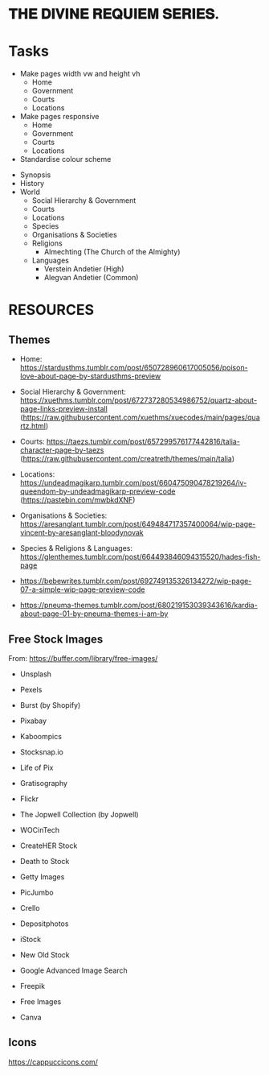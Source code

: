 # 𝐓𝐇𝐄 𝐃𝐈𝐕𝐈𝐍𝐄 𝐑𝐄𝐐𝐔𝐈𝐄𝐌 𝐒𝐄𝐑𝐈𝐄𝐒.

# Tasks
- Make pages width vw and height vh
    - Home
    - Government
    - Courts
    - Locations
- Make pages responsive
    - Home
    - Government
    - Courts
    - Locations
- Standardise colour scheme

*   Synopsis
*   History
*   World
    - Social Hierarchy & Government
    - Courts
    - Locations
    - Species
    - Organisations & Societies
    - Religions
        - Almechting (The Church of the Almighty)
    - Languages
        - Verstein Andetier (High)
        - Alegvan Andetier (Common)

# RESOURCES
## Themes
- Home: https://stardusthms.tumblr.com/post/650728960617005056/poison-love-about-page-by-stardusthms-preview
- Social Hierarchy & Government: https://xuethms.tumblr.com/post/672737280534986752/quartz-about-page-links-preview-install (https://raw.githubusercontent.com/xuethms/xuecodes/main/pages/quartz.html)
- Courts: https://taezs.tumblr.com/post/657299576177442816/talia-character-page-by-taezs (https://raw.githubusercontent.com/creatreth/themes/main/talia)
- Locations: https://undeadmagikarp.tumblr.com/post/660475090478219264/iv-queendom-by-undeadmagikarp-preview-code (https://pastebin.com/mwbkdXNF)
- Organisations & Societies: https://aresanglant.tumblr.com/post/649484717357400064/wip-page-vincent-by-aresanglant-bloodynovak
- Species & Religions & Languages: https://glenthemes.tumblr.com/post/664493846094315520/hades-fish-page

- https://bebewrites.tumblr.com/post/692749135326134272/wip-page-07-a-simple-wip-page-preview-code
- https://pneuma-themes.tumblr.com/post/680219153039343616/kardia-about-page-01-by-pneuma-themes-i-am-by

## Free Stock Images
From: https://buffer.com/library/free-images/

- Unsplash
- Pexels
- Burst (by Shopify)
- Pixabay
- Kaboompics
- Stocksnap.io
- Life of Pix

- Gratisography
- Flickr
- The Jopwell Collection (by Jopwell)
- WOCinTech
- CreateHER Stock
- Death to Stock
- Getty Images
- PicJumbo
- Crello
- Depositphotos
- iStock
- New Old Stock
- Google Advanced Image Search

- Freepik
- Free Images
- Canva

## Icons
https://cappuccicons.com/